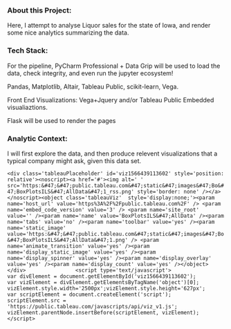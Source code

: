 ### About this Project:

Here, I attempt to analyse Liquor sales for the state
of Iowa, and render some nice analytics summarizing the
data.

### Tech Stack:

For the pipeline, PyCharm Professional + Data Grip
will be used to load the data, check integrity, and
even run the jupyter ecosystem!

Pandas, Matplotlib, Altair, Tableau Public, scikit-learn, Vega.

Front End Visualizations: Vega+Jquery and/or
Tableau Public Embedded visualiaztions.

Flask will be used to render the pages


### Analytic Context:

I will first explore the data, and then produce
relevent visualizations that a typical company might
ask, given this data set.

`<div class='tableauPlaceholder' id='viz1566439113602' style='position: relative'><noscript><a href='#'><img alt=' ' src='https:&#47;&#47;public.tableau.com&#47;static&#47;images&#47;Bo&#47;BoxPlotsILS&#47;AllData&#47;1_rss.png' style='border: none' /></a></noscript><object class='tableauViz'  style='display:none;'><param name='host_url' value='https%3A%2F%2Fpublic.tableau.com%2F' /> <param name='embed_code_version' value='3' /> <param name='site_root' value='' /><param name='name' value='BoxPlotsILS&#47;AllData' /><param name='tabs' value='no' /><param name='toolbar' value='yes' /><param name='static_image' value='https:&#47;&#47;public.tableau.com&#47;static&#47;images&#47;Bo&#47;BoxPlotsILS&#47;AllData&#47;1.png' /> <param name='animate_transition' value='yes' /><param name='display_static_image' value='yes' /><param name='display_spinner' value='yes' /><param name='display_overlay' value='yes' /><param name='display_count' value='yes' /></object></div>                <script type='text/javascript'>                    var divElement = document.getElementById('viz1566439113602');                    var vizElement = divElement.getElementsByTagName('object')[0];                    vizElement.style.width='2500px';vizElement.style.height='627px';                    var scriptElement = document.createElement('script');                    scriptElement.src = 'https://public.tableau.com/javascripts/api/viz_v1.js';                    vizElement.parentNode.insertBefore(scriptElement, vizElement);                </script>`
